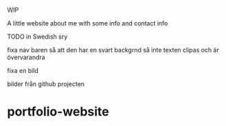 WIP

A little website about me with some info and contact info

TODO in Swedish sry

fixa nav baren så att den har en svart backgrnd så inte texten clipas och är övervarandra

fixa en bild

bilder från github projecten
# portfolio-website
